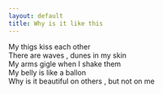 ```yaml
---
layout: default
title: Why is it like this
---
```





My thigs kiss each other  
There are waves , dunes in my skin  
My arms gigle when I shake them  
My belly is like a ballon  
Why is it beautiful on others , but not on me
